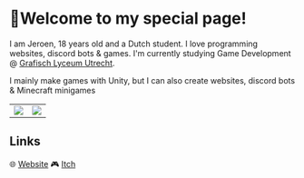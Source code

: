 # 👋Welcome to my special page!

I am Jeroen, 18 years old and a Dutch student. I love programming websites, discord bots & games. I'm currently studying Game Development @ [Grafisch Lyceum Utrecht].

I mainly make games with Unity, but I can also create websites, discord bots & Minecraft minigames

<table>
  <tr>
    <td align="center" style="padding=0;width=50%;">
      <img align="center" style="padding=0;" src="https://grs.quantumly.dev/api/?username=JeroenoBoy&show_icons=true&count_private=true&hide_title=true&title_color=e2942d&text_color=999&bg_color=00000000&hide_border=true&icon_color=e2942d" />
    </td>
    <td align="center" style="padding=0;width=50%;">
      <img align="center" style="padding=0;" src="https://grs.quantumly.dev/api/top-langs/?username=JeroenoBoy&layout=compact&show_icons=true&hide_border=true&count_private=true&bg_color=00000000&text_color=999&title_color=e2942d" />
    </td>
  </tr>
</table>

## Links
🌐 [Website]
🎮 [Itch]

[Discord]: https://discord.com
[Grafisch Lyceum Utrecht]: https://www.glu.nl/
[Website]: https://jeroenvdg.com
[Itch]: https://jeroeno-boy.itch.io/
